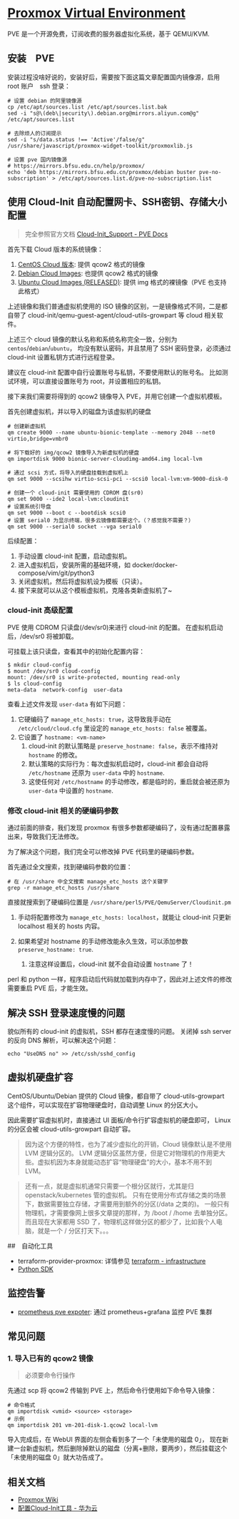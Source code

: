 # [Proxmox Virtual Environment](https://pve.proxmox.com/)

PVE 是一个开源免费，订阅收费的服务器虚拟化系统，基于 QEMU/KVM.

## 安装　PVE

安装过程没啥好说的，安装好后，需要按下面这篇文章配置国内镜像源，启用 root 账户　ssh 登录：

```shell
# 设置 debian 的阿里镜像源
cp /etc/apt/sources.list /etc/apt/sources.list.bak
sed -i "s@\(deb\|security\).debian.org@mirrors.aliyun.com@g" /etc/apt/sources.list

# 去除烦人的订阅提示
sed -i "s/data.status !== 'Active'/false/g" /usr/share/javascript/proxmox-widget-toolkit/proxmoxlib.js

# 设置 pve 国内镜像源
# https://mirrors.bfsu.edu.cn/help/proxmox/
echo 'deb https://mirrors.bfsu.edu.cn/proxmox/debian buster pve-no-subscription' > /etc/apt/sources.list.d/pve-no-subscription.list
```


## 使用 Cloud-Init 自动配置网卡、SSH密钥、存储大小配置

>完全参照官方文档 [Cloud-Init_Support - PVE Docs](https://pve.proxmox.com/wiki/Cloud-Init_Support)

首先下载 Cloud 版本的系统镜像：

1. [CentOS Cloud 版本](https://cloud.centos.org/centos/): 提供 qcow2 格式的镜像
2. [Debian Cloud Images](https://cdimage.debian.org/cdimage/cloud/): 也提供 qcow2 格式的镜像
3. [Ubuntu Cloud Images (RELEASED)](https://cloud-images.ubuntu.com/releases/): 提供 img 格式的裸镜像（PVE 也支持此格式）

上述镜像和我们普通虚拟机使用的 ISO 镜像的区别，一是镜像格式不同，二是都自带了 cloud-init/qemu-guest-agent/cloud-utils-growpart 等 cloud 相关软件。

上述三个 cloud 镜像的默认名称和系统名称完全一致，分别为 `centos`/`debian`/`ubuntu`，
均没有默认密码，并且禁用了 SSH 密码登录，必须通过 cloud-init 设置私钥方式进行远程登录。

建议在 cloud-init 配置中自行设置账号与私钥，不要使用默认的账号名。
比如测试环境，可以直接设置账号为 root，并设置相应的私钥。

接下来我们需要将得到的 qcow2 镜像导入 PVE，并用它创建一个虚拟机模板。

首先创建虚拟机，并以导入的磁盘为该虚拟机的硬盘

```shell
# 创建新虚拟机
qm create 9000 --name ubuntu-bionic-template --memory 2048 --net0 virtio,bridge=vmbr0

# 将下载好的 img/qcow2 镜像导入为新虚拟机的硬盘
qm importdisk 9000 bionic-server-cloudimg-amd64.img local-lvm

# 通过 scsi 方式，将导入的硬盘挂载到虚拟机上
qm set 9000 --scsihw virtio-scsi-pci --scsi0 local-lvm:vm-9000-disk-0
```


```shell
# 创建一个 cloud-init 需要使用的 CDROM 盘(sr0)
qm set 9000 --ide2 local-lvm:cloudinit
# 设置系统引导盘
qm set 9000 --boot c --bootdisk scsi0
# 设置 serial0 为显示终端，很多云镜像都需要这个。（？感觉我不需要？）
qm set 9000 --serial0 socket --vga serial0
```

后续配置：
1. 手动设置 cloud-init 配置，启动虚拟机。
1. 进入虚拟机后，安装所需的基础环境，如 docker/docker-compose/vim/git/python3
2. 关闭虚拟机，然后将虚拟机设为模板（只读）。
3. 接下来就可以从这个模板虚拟机，克隆各类新虚拟机了~

### cloud-init 高级配置

PVE 使用 CDROM 只读盘(/dev/sr0)来进行 cloud-init 的配置。
在虚拟机启动后，/dev/sr0 将被卸载。

可挂载上该只读盘，查看其中的初始化配置内容：

```shell
$ mkdir cloud-config
$ mount /dev/sr0 cloud-config
mount: /dev/sr0 is write-protected, mounting read-only
$ ls cloud-config
meta-data  network-config  user-data
```

查看上述文件发现 `user-data` 有如下问题：

1. 它硬编码了 `manage_etc_hosts: true`，这导致我手动在 `/etc/cloud/cloud.cfg` 里设定的 `manage_etc_hosts: false` 被覆盖。
2. 它设置了 `hostname: <vm-name>`
   1. cloud-init 的默认策略是 `preserve_hostname: false`，表示不维持对 `hostname` 的修改。
   2. 默认策略的实际行为：每次虚拟机启动时，cloud-init 都会自动将 `/etc/hostname` 还原为 `user-data` 中的 `hostname`.
   3. 这使任何对 `/etc/hostname` 的手动修改，都是临时的，重启就会被还原为 `user-data` 中设置的 `hostname`.

### 修改 cloud-init 相关的硬编码参数

通过前面的排查，我们发现 proxmox 有很多参数都硬编码了，没有通过配置暴露出来，导致我们无法修改。

为了解决这个问题，我们完全可以修改掉 PVE 代码里的硬编码参数。

首先通过全文搜索，找到硬编码参数的位置：

```shell
# 在 /usr/share 中全文搜索 manage_etc_hosts 这个关键字
grep -r manage_etc_hosts /usr/share
```

直接就搜索到了硬编码位置是 `/usr/share/perl5/PVE/QemuServer/Cloudinit.pm`

1. 手动将配置修改为 `manage_etc_hosts: localhost`，就能让 cloud-init 只更新 localhost 相关的 hosts 内容。

2. 如果希望对 hostname 的手动修改能永久生效，可以添加参数 `preserve_hostname: true`.
   1. 注意这样设置后，cloud-init 就不会自动设置 `hostname` 了！

perl 和 python 一样，程序启动后代码就加载到内存中了，因此对上述文件的修改需要重启 PVE 后，才能生效。

## 解决 SSH 登录速度慢的问题

貌似所有的 cloud-init 的虚拟机，SSH 都存在速度慢的问题。
关闭掉 ssh server 的反向 DNS 解析，可以解决这个问题：

```shell
echo "UseDNS no" >> /etc/ssh/sshd_config
```

## 虚拟机硬盘扩容

CentOS/Ubuntu/Debian 提供的 Cloud 镜像，都自带了 cloud-utils-growpart 这个组件，可以实现在扩容物理硬盘时，自动调整 Linux 的分区大小。

因此需要扩容虚拟机时，直接通过 UI 面板/命令行扩容虚拟机的硬盘即可， Linux 的分区会被 cloud-utils-growpart 自动扩容。

>因为这个方便的特性，也为了减少虚拟化的开销，Cloud 镜像默认是不使用 LVM 逻辑分区的。
LVM 逻辑分区虽然方便，但是它对物理机的作用更大些。虚拟机因为本身就能动态扩容“物理硬盘”的大小，基本不用不到 LVM。

>还有一点，就是虚拟机通常只需要一个根分区就行，尤其是归 openstack/kubernetes 管的虚拟机。
只有在使用分布式存储之类的场景下，数据需要独立存储，才需要用到额外的分区(/data 之类的)。
一般只有物理机，才需要像网上很多文章提的那样，为 /boot / /home 去单独分区。
而且现在大家都用 SSD 了，物理机这样做分区的都少了，比如我个人电脑，就是一个 / 分区打天下。。。

##　自动化工具

- terraform-provider-proxmox: 详情参见 [terraform - infrastructure](/infrastructure/terraform/README.md)
- [Python SDK](https://github.com/proxmoxer/proxmoxer)

## 监控告警

- [prometheus pve expoter](https://github.com/prometheus-pve/prometheus-pve-exporter): 通过 prometheus+grafana 监控 PVE 集群



## 常见问题

### 1. 导入已有的 qcow2 镜像

>必须要命令行操作

先通过 scp 将 qcow2 传输到 PVE 上，然后命令行使用如下命令导入镜像：

```shell
# 命令格式
qm importdisk <vmid> <source> <storage>
# 示例
qm importdisk 201 vm-201-disk-1.qcow2 local-lvm
```

导入完成后，在 WebUI 界面的左侧会看到多了一个「未使用的磁盘 0」，
现在新建一台新虚拟机，然后删除掉默认的磁盘（分离+删除，要两步），然后挂载这个「未使用的磁盘 0」就大功告成了。


## 相关文档

- [Proxmox Wiki](https://pve.proxmox.com/wiki/Main_Page)
- [配置Cloud-Init工具 - 华为云](https://support.huaweicloud.com/usermanual-ims/ims_01_0407.html)